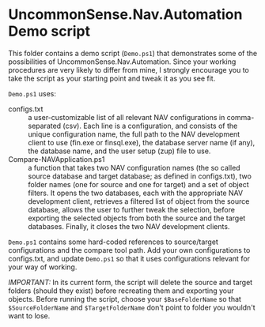 # UncommonSense.Nav.Automation Demo script

This folder contains a demo script (`Demo.ps1`) that demonstrates some of the possibilities of UncommonSense.Nav.Automation. Since your working procedures are very likely to differ from mine, I strongly encourage you to take the script as your starting point and tweak it as you see fit.

`Demo.ps1` uses:

<dl>
<dt>configs.txt</dt><dd>a user-customizable list of all relevant NAV configurations in comma-separated (csv). Each line is a configuration, and consists of the unique configuration name, the full path to the NAV development client to use (fin.exe or finsql.exe), the database server name (if any), the database name, and the user setup (zup) file to use.</dd>
<dt>Compare-NAVApplication.ps1</dt><dd>a function that takes two NAV configuration names (the so called source database and target database; as defined in configs.txt), two folder names (one for source and one for target) and a set of object filters.  It opens the two databases, each with the appropriate NAV development client, retrieves a filtered list of object from the source database, allows the user to further tweak the selection, before exporting the selected objects from both the source and the target databases. Finally, it closes the two NAV development clients.</dd>
</dl>

`Demo.ps1` contains some hard-coded references to source/target configurations and the compare tool path. Add your own configurations to configs.txt, and update `Demo.ps1` so that it uses configurations relevant for your way of working. 

_IMPORTANT:_ In its current form, the script will delete the source and target folders (should they exist) before recreating them and exporting your objects. Before running the script, choose your `$BaseFolderName` so that `$SourceFolderName` and `$TargetFolderName` don't point to folder you wouldn't want to lose.
